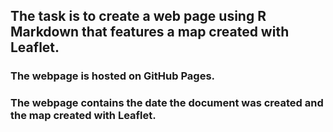 ## The task is to create a web page using R Markdown that features a map created with Leaflet.

### The webpage is hosted on GitHub Pages.

### The webpage contains the date the document was created and the map created with Leaflet. 
